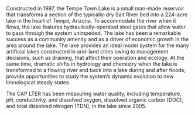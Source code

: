 Constructed in 1997, the Tempe Town Lake is a small man-made reservoir that transforms a section of the typically-dry Salt River bed into a 224-acre lake in the heart of Tempe, Arizona. To accommodate the river when it flows, the lake features hydraulically-operated steel gates that allow water to pass through the system unimpeded. The lake has been a remarkable success as a community amenity and as a driver of economic growth in the area around the lake. The lake provides an ideal model system for the many artificial lakes constructed in arid-land cities owing to management decisions, such as draining, that affect their operation and ecology. At the same time, dramatic shifts in hydrology and chemistry when the lake is transformed to a flowing river and back into a lake during and after floods, provide opportunities to study the system’s dynamic evolution to new limnological steady states. 

The CAP LTER has been measuring water quality, including temperature, pH, conductivity, and dissolved oxygen, dissolved organic carbon (DOC), and total dissolved nitrogen (TDN), in the lake since 2005.
